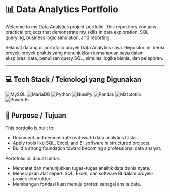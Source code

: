 # 📊 Data Analytics Portfolio

Welcome to my Data Analytics project portfolio. This repository contains practical projects that demonstrate my skills in data exploration, SQL querying, business logic simulation, and reporting.

Selamat datang di portofolio proyek Data Analytics saya. Repositori ini berisi proyek-proyek praktis yang menunjukkan kemampuan saya dalam eksplorasi data, penulisan query SQL, simulasi logika bisnis, dan pelaporan.

---

## 💻 Tech Stack / Teknologi yang Digunakan
![MySQL](https://img.shields.io/badge/mysql-4479A1.svg?style=for-the-badge&logo=mysql&logoColor=white) ![MariaDB](https://img.shields.io/badge/MariaDB-003545?style=for-the-badge&logo=mariadb&logoColor=white) ![Python](https://img.shields.io/badge/python-3670A0?style=for-the-badge&logo=python&logoColor=ffdd54) ![NumPy](https://img.shields.io/badge/numpy-%23013243.svg?style=for-the-badge&logo=numpy&logoColor=white) ![Pandas](https://img.shields.io/badge/pandas-%23150458.svg?style=for-the-badge&logo=pandas&logoColor=white) ![Matplotlib](https://img.shields.io/badge/Matplotlib-%23ffffff.svg?style=for-the-badge&logo=Matplotlib&logoColor=black) ![Power Bi](https://img.shields.io/badge/power_bi-F2C811?style=for-the-badge&logo=powerbi&logoColor=black)

## 🎯 Purpose / Tujuan

This portfolio is built to:
- Document and demonstrate real-world data analytics tasks.
- Apply tools like SQL, Excel, and BI software in structured projects.
- Build a strong foundation toward becoming a professional data analyst.

Portofolio ini dibuat untuk:
- Mencatat dan menunjukkan tugas-tugas analitik data dunia nyata.
- Menerapkan alat seperti SQL, Excel, dan software BI dalam proyek-proyek terstruktur.
- Membangun fondasi kuat menuju profesi sebagai analis data.

